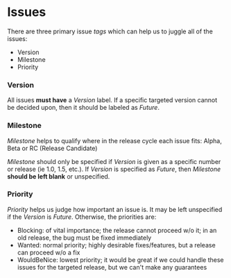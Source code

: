 # Issues #

There are three primary issue _tags_ which can help us to juggle all of the issues:

  * Version
  * Milestone
  * Priority

### Version ###

All issues **must have** a _Version_ label.  If a specific targeted version cannot be decided upon, then it should be labeled as _Future_.

### Milestone ###

_Milestone_ helps to qualify where in the release cycle each issue fits: Alpha, Beta or RC (Release Candidate)

_Milestone_ should only be specified if _Version_ is given as a specific number or release (ie 1.0, 1.5, etc.).  If _Version_ is specified as _Future_, then _Milestone_ **should be left blank** or unspecified.

### Priority ###

_Priority_ helps us judge how important an issue is.  It may be left unspecified if the _Version_ is _Future_.  Otherwise, the priorities are:

  * Blocking: of vital importance; the release cannot proceed w/o it; in an old release, the bug must be fixed immediately
  * Wanted: normal priority; highly desirable fixes/features, but a release can proceed w/o a fix
  * WouldBeNice: lowest priority; it would be great if we could handle these issues for the targeted release, but we can't make any guarantees